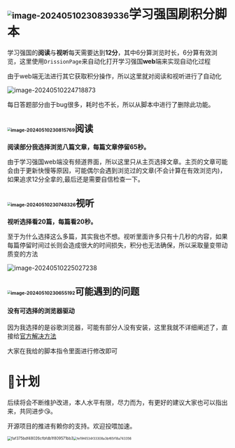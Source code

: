 # <img src="C:\Users\Dai\AppData\Roaming\Typora\typora-user-images\image-20240510230839336.png" alt="image-20240510230839336" style="zoom: 67%;" />学习强国刷积分脚本

学习强国的**阅读**与**视听**每天需要达到**12分**，其中6分算浏览时长，6分算有效浏览，这里使用`DrissionPage`来自动化打开学习强国**web**端来实现自动化过程



由于web端无法进行其它获取积分操作，所以这里就对阅读和视听进行了自动化

![image-20240510224718873](C:\Users\Dai\AppData\Roaming\Typora\typora-user-images\image-20240510224718873.png)

每日答题部分由于bug很多，耗时也不长，所以从脚本中进行了删除此功能。



## <img src="C:\Users\Dai\AppData\Roaming\Typora\typora-user-images\image-20240510230815769.png" alt="image-20240510230815769" style="zoom:50%;" />阅读

**阅读部分我选择浏览八篇文章，每篇文章停留65秒。**

由于学习强国web端没有频道界面，所以这里只从主页选择文章。主页的文章可能会由于更新快慢等原因，可能偶尔会遇到浏览过的文章(不会计算在有效浏览内)，如果追求12分全拿的,最后还是需要自信检查一下。



## <img src="C:\Users\Dai\AppData\Roaming\Typora\typora-user-images\image-20240510230748326.png" alt="image-20240510230748326" style="zoom:50%;" />**视听**

**视听选择看20篇，每篇看20秒。**

至于为什么选择这么多篇，其实我也不想。视听里面许多只有十几秒的内容，如果每篇停留时间过长则会造成很大的时间损失，积分也无法确保，所以采取量变带动质变的方法

![image-20240510225027238](C:\Users\Dai\AppData\Roaming\Typora\typora-user-images\image-20240510225027238.png)



## <img src="C:\Users\Dai\AppData\Roaming\Typora\typora-user-images\image-20240510230655192.png" alt="image-20240510230655192" style="zoom:50%;" />可能遇到的问题

#### 没有可选择的浏览器驱动

因为我选择的是谷歌浏览器，可能有部分人没有安装，这里我就不详细阐述了，直接给[官方解决方法](https://www.drissionpage.cn/get_start/before_start)

大家在我给的脚本指令里面进行修改即可



# 📆计划

后续将会不断维护改进，本人水平有限，尽力而为，有更好的建议大家也可以指出来，共同进步😘。

开源项目的推进有赖你的支持。欢迎投喂加速。

<img src="C:\Users\Dai\Documents\WeChat Files\wxid_ii3r5auxmexh22\FileStorage\Temp\faf375bdf48026cfbfdb1f809571bb3.jpg" alt="faf375bdf48026cfbfdb1f809571bb3" style="zoom:60%;" /><img src="C:\Users\Dai\Documents\WeChat Files\wxid_ii3r5auxmexh22\FileStorage\Temp\fe19f4534f33308a3bf65f18a743356.jpg" alt="fe19f4534f33308a3bf65f18a743356" style="zoom:52%;" />